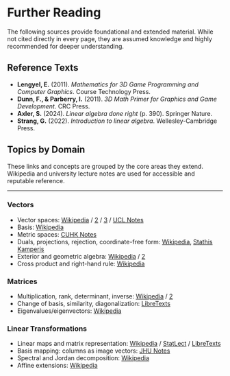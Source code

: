 # Further Reading

The following sources provide foundational and extended material. While not cited directly in every page, they are assumed knowledge and highly recommended for deeper understanding.

## Reference Texts

- **Lengyel, E.** (2011). *Mathematics for 3D Game Programming and Computer Graphics*. Course Technology Press.
- **Dunn, F., & Parberry, I.** (2011). *3D Math Primer for Graphics and Game Development*. CRC Press.
- **Axler, S.** (2024). *Linear algebra done right* (p. 390). Springer Nature.
- **Strang, G.** (2022). *Introduction to linear algebra*. Wellesley-Cambridge Press.


## Topics by Domain

These links and concepts are grouped by the core areas they extend. Wikipedia and university lecture notes are used for accessible and reputable reference.

---

### Vectors

- Vector spaces: [Wikipedia](https://en.wikipedia.org/wiki/Vector_space) / [2](https://en.wikipedia.org/wiki/Normed_vector_space) / [3](https://en.wikipedia.org/wiki/Inner_product_space) / [UCL Notes](https://www.ucl.ac.uk/~ucahmto/0005_2023/Ch4.S2.html)
- Basis: [Wikipedia](https://en.wikipedia.org/wiki/Basis_(linear_algebra))
- Metric spaces: [CUHK Notes](https://www.math.cuhk.edu.hk/course_builder/2021/math3060/Chapter%202%20Metric%20Spaces%202019.pdf)
- Duals, projections, rejection, coordinate-free form: [Wikipedia](https://en.wikipedia.org/wiki/Coordinate-free), [Stathis Kamperis](https://ekamperi.github.io/mathematics/2019/11/17/dual-spaces-and-dual-vectors.html)
- Exterior and geometric algebra: [Wikipedia](https://en.wikipedia.org/wiki/Exterior_algebra) / [2](https://en.wikipedia.org/wiki/Geometric_algebra)
- Cross product and right-hand rule: [Wikipedia](https://en.wikipedia.org/wiki/Right-hand_rule)

### Matrices

- Multiplication, rank, determinant, inverse: [Wikipedia](https://en.wikipedia.org/wiki/Matrix_multiplication) / [2](https://en.wikipedia.org/wiki/Rank_(linear_algebra))
- Change of basis, similarity, diagonalization: [LibreTexts](https://phys.libretexts.org/Bookshelves/Quantum_Mechanics/Essential_Graduate_Physics_-_Quantum_Mechanics_(Likharev)/04%3A_Bra-ket_Formalism/4.04%3A_Change_of_Basis_and_Matrix_Diagonalization)
- Eigenvalues/eigenvectors: [Wikipedia](https://en.wikipedia.org/wiki/Eigenvalues_and_eigenvectors)

### Linear Transformations

- Linear maps and matrix representation: [Wikipedia](https://en.wikipedia.org/wiki/Linear_map) / [StatLect](https://www.statlect.com/matrix-algebra/matrix-of-a-linear-map) / [LibreTexts](https://math.libretexts.org/Bookshelves/Linear_Algebra/Book%3A_Linear_Algebra_(Schilling_Nachtergaele_and_Lankham)/06%3A_Linear_Maps/6.06%3A_The_matrix_of_a_linear_map)
- Basis mapping: columns as image vectors: [JHU Notes](https://math.jhu.edu/~nitu/dimension.pdf)
- Spectral and Jordan decomposition: [Wikipedia](https://en.wikipedia.org/wiki/Jordan%E2%80%93Chevalley_decomposition)
- Affine extensions: [Wikipedia](https://en.wikipedia.org/wiki/Affine_transformation)
